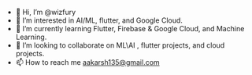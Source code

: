 - 👋 Hi, I’m @wizfury
- 👀 I’m interested in AI/ML, flutter, and Google Cloud.
- 🌱 I’m currently learning Flutter, Firebase & Google Cloud, and Machine Learning.
- 💞️ I’m looking to collaborate on ML\AI , flutter projects, and cloud projects.
- 📫 How to reach me aakarsh135@gmail.com

<!---
wizfury/wizfury is a ✨ special ✨ repository because its `README.md` (this file) appears on your GitHub profile.
You can click the Preview link to take a look at your changes.
--->

